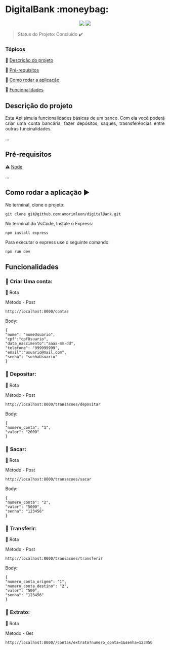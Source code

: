 <h1>DigitalBank :moneybag: </h1>
  
<p align="center">


  <img src="https://img.shields.io/badge/JavaScript-F7DF1E.svg?style=for-the-badge&logo=JavaScript&logoColor=black"/>
  <img src="https://img.shields.io/badge/Node.js-339933.svg?style=for-the-badge&logo=nodedotjs&logoColor=white"/>
</p>

> Status do Projeto: Concluído :heavy_check_mark: 

### Tópicos 

:small_blue_diamond: [Descrição do projeto](#descrição-do-projeto)

:small_blue_diamond: [Pré-requisitos](#pré-requisitos)

:small_blue_diamond: [Como rodar a aplicação](#como-rodar-a-aplicação-arrow_forward)

:small_blue_diamond: [Funcionalidades](#funcionalidades)

## Descrição do projeto

<P align="justify">Esta Api simula funcionalidades básicas de um banco. Com ela você poderá criar uma conta bancária, fazer depósitos, saques, trasnsferências entre outras funcinalidades.</P>

...

## Pré-requisitos

:warning: [Node](https://nodejs.org/en/download/)

...

## Como rodar a aplicação :arrow_forward:

No terminal, clone o projeto: 

```
git clone git@github.com:amorimleon/digitalBank.git
```

No terminal do VsCode, Instale o Express:

```
npm install express
```

Para executar o express use o seguinte comando:
```
npm run dev
```
## Funcionalidades
### :pushpin: **Criar Uma conta:**

🔗 Rota 

Método - Post
```
http://localhost:8000/contas
```
Body:
```
{
"nome": "nomeUsuario",
"cpf":"cpfUsuario",
"data_nascimento":"aaaa-mm-dd",
"telefone": "999999999",
"email":"usuario@mail.com",
"senha": "senhaUsuario"
}
```

### :pushpin: **Depositar:**

🔗 Rota

Método - Post
```
http://localhost:8000/transacoes/depositar
```
Body:
```
{
"numero_conta": "1", 
"valor": "2000"
}
```

### :pushpin: **Sacar:**

🔗 Rota

Método - Post
```
http://localhost:8000/transacoes/sacar
```
Body:
```
{
"numero_conta": "2",
"valor": "5000",
"senha": "123456"
}
```

### :pushpin: **Transferir:**

🔗 Rota

Método - Post
```
http://localhost:8000/transacoes/transferir
```
Body:
```
{ 
"numero_conta_origem": "1",
"numero_conta_destino": "2",
"valor": "500",
"senha": "123456"
}
```

### :pushpin: **Extrato:**

🔗 Rota

Método - Get
```
http://localhost:8000//contas/extrato?numero_conta=1&senha=123456
```

